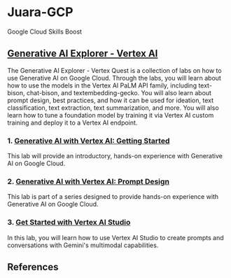 # Juara-GCP

Google Cloud Skills Boost

## [Generative AI Explorer - Vertex AI](https://www.cloudskillsboost.google/course_templates/723)

The Generative AI Explorer - Vertex Quest is a collection of labs on how to use Generative AI on Google Cloud. Through the labs, you will learn about how to use the models in the Vertex AI PaLM API family, including text-bison, chat-bison, and textembedding-gecko. You will also learn about prompt design, best practices, and how it can be used for ideation, text classification, text extraction, text summarization, and more. You will also learn how to tune a foundation model by training it via Vertex AI custom training and deploy it to a Vertex AI endpoint.

### 1. [Generative AI with Vertex AI: Getting Started](https://www.cloudskillsboost.google/course_templates/723/labs/408190)
This lab will provide an introductory, hands-on experience with Generative AI on Google Cloud.

### 2. [Generative AI with Vertex AI: Prompt Design](https://www.cloudskillsboost.google/course_templates/723/labs/408191)
This lab is part of a series designed to provide hands-on experience with Generative AI on Google Cloud.

### 3. [Get Started with Vertex AI Studio](https://www.cloudskillsboost.google/course_templates/723/labs/408192)
In this lab, you will learn how to use Vertex AI Studio to create prompts and conversations with Gemini's multimodal capabilities.

## References

